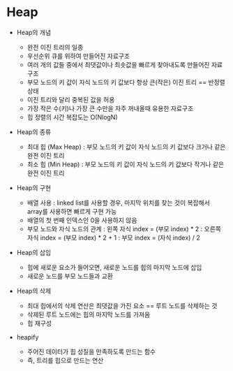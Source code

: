 # Heap

* Heap의 개념
    - 완전 이진 트리의 일종 
    - 우선순위 큐를 위하여 만들어진 자료구조
    - 여러 개의 값들 중에서 최댓값이나 최솟값을 빠르게 찾아내도록 만들어진 자료구조
    - 부모 노드의 키 값이 자식 노드의 키 값보다 항상 큰(작은) 이진 트리 == 반정렬 상태
    - 이진 트리와 달리 중복된 값을 허용
    - 가장 작은 수(키)나 가장 큰 수만을 자주 꺼내올때 유용한 자료구조
    - 힙 정렬의 시간 복잡도는 O(NlogN)

* Heap의 종류
    - 최대 힙 (Max Heap)
        : 부모 노드의 키 값이 자식 노드의 키 값보다 크거나 같은 완전 이진 트리
    - 최소 힙 (Min Heap)
        : 부모 노드의 키 값이 자식 노드의 키 값보다 작거나 같은 완전 이진 트리

* Heap의 구현
    - 배열 사용
        : linked list를 사용할 경우, 마지막 위치를 찾는 것이 복잡해서 array를 사용하면 빠르게 구현 가능
    - 배열의 첫 번째 인덱스인 0을 사용하지 않음
    - 부모 노드와 자식 노드의 관계
        : 왼쪽 자식 index = (부모 index) * 2
        : 오른쪽 자식 index = (부모 index) * 2 + 1
        : 부모 index = (자식 index) / 2

* Heap의 삽입
    - 힙에 새로운 요소가 들어오면, 새로운 노드를 힙의 마지막 노드에 삽입
    - 새로운 노드를 부모 노드들과 교환

* Heap의 삭제
    - 최대 힙에서의 삭제 연산은 최댓값을 가진 요소 == 루트 노드를 삭제하는 것
    - 삭제된 루트 노드에는 힙의 마지막 노드를 가져옴
    - 힙 재구성

* heapify
    - 주어진 데이터가 힙 성질을 만족하도록 만드는 함수
    - 즉, 트리를 힙으로 만드는 연산


